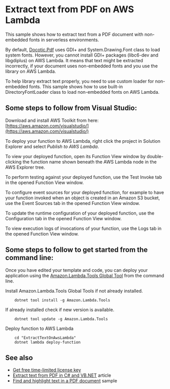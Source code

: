 # Extract text from PDF on AWS Lambda
This sample shows how to extract text from a PDF document with non-embedded fonts in serverless environments.

By default, [Docotic.Pdf](https://bitmiracle.com/pdf-library/) uses GDI+ and System.Drawing.Font class to load system fonts. However, you cannot install GDI+ packages (libc6-dev and libgdiplus) on AWS Lambda. It means that text might be extracted incorrectly, if your document uses non-embedded fonts and you use the library on AWS Lambda.

To help library extract text properly, you need to use custom loader for non-embedded fonts. This sample shows how to use built-in DirectoryFontLoader class to load non-embedded fonts on AWS Lambda.

## Some steps to follow from Visual Studio:

Download and install AWS Toolkit from here: [https://aws.amazon.com/visualstudio/](https://aws.amazon.com/visualstudio/)

To deploy your function to AWS Lambda, right click the project in Solution Explorer and select *Publish to AWS Lambda*.

To view your deployed function, open its Function View window by double-clicking the function name shown beneath the AWS Lambda node in the AWS Explorer tree.

To perform testing against your deployed function, use the Test Invoke tab in the opened Function View window.

To configure event sources for your deployed function, for example to have your function invoked when an object is created in an Amazon S3 bucket, use the Event Sources tab in the opened Function View window.

To update the runtime configuration of your deployed function, use the Configuration tab in the opened Function View window.

To view execution logs of invocations of your function, use the Logs tab in the opened Function View window.

## Some steps to follow to get started from the command line:

Once you have edited your template and code, you can deploy your application using the [Amazon.Lambda.Tools Global Tool](https://github.com/aws/aws-extensions-for-dotnet-cli#aws-lambda-amazonlambdatools) from the command line.

Install Amazon.Lambda.Tools Global Tools if not already installed.
```
    dotnet tool install -g Amazon.Lambda.Tools
```

If already installed check if new version is available.
```
    dotnet tool update -g Amazon.Lambda.Tools
```

Deploy function to AWS Lambda
```
    cd "ExtractTextOnAwsLambda"
    dotnet lambda deploy-function
```

## See also
* [Get free time-limited license key](https://bitmiracle.com/pdf-library/download-pdf-library.aspx)
* [Extract text from PDF in C# and VB.NET](https://bitmiracle.com/blog/extract-text-from-pdf-in-net) article
* [Find and highlight text in a PDF document](/Samples/Text/FindAndHighlightText) sample